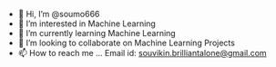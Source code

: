 - 👋 Hi, I’m @soumo666
- 👀 I’m interested in Machine Learning
- 🌱 I’m currently learning Machine Learning
- 💞️ I’m looking to collaborate on Machine Learning Projects
- 📫 How to reach me ... Email id: souvikin.brilliantalone@gmail.com

<!---
soumo666/soumo666 is a ✨ special ✨ repository because its `README.md` (this file) appears on your GitHub profile.
You can click the Preview link to take a look at your changes.
--->
